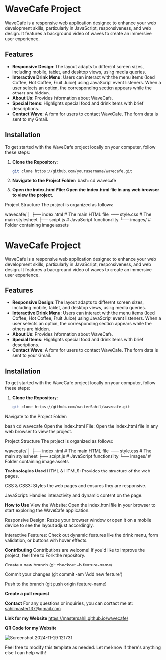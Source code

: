 # WaveCafe Project

WaveCafe is a responsive web application designed to enhance your web development skills, particularly in JavaScript, responsiveness, and web design. It features a background video of waves to create an immersive user experience.

## Features

- **Responsive Design**: The layout adapts to different screen sizes, including mobile, tablet, and desktop views, using media queries.
- **Interactive Drink Menu**: Users can interact with the menu items (Iced Coffee, Hot Coffee, Fruit Juice) using JavaScript event listeners. When a user selects an option, the corresponding section appears while the others are hidden.
- **About Us**: Provides information about WaveCafe.
- **Special Items**: Highlights special food and drink items with brief descriptions.
- **Contact Wave**: A form for users to contact WaveCafe. The form data is sent to my Gmail.

## Installation

To get started with the WaveCafe project locally on your computer, follow these steps:

1. **Clone the Repository**:
   ```bash
   git clone https://github.com/yourusername/wavecafe.git

2. **Navigate to the Project Folder:**
 bash: cd wavecafe

3. **Open the index.html File: Open the index.html file in any web browser to view the project.**

Project Structure
The project is organized as follows:

wavecafe/
│
├── index.html      # The main HTML file
├── style.css       # The main stylesheet
├── script.js       # JavaScript functionality
└── images/         # Folder containing image assets


# WaveCafe Project

WaveCafe is a responsive web application designed to enhance your web development skills, particularly in JavaScript, responsiveness, and web design. It features a background video of waves to create an immersive user experience.

## Features

- **Responsive Design**: The layout adapts to different screen sizes, including mobile, tablet, and desktop views, using media queries.
- **Interactive Drink Menu**: Users can interact with the menu items (Iced Coffee, Hot Coffee, Fruit Juice) using JavaScript event listeners. When a user selects an option, the corresponding section appears while the others are hidden.
- **About Us**: Provides information about WaveCafe.
- **Special Items**: Highlights special food and drink items with brief descriptions.
- **Contact Wave**: A form for users to contact WaveCafe. The form data is sent to your Gmail.

## Installation

To get started with the WaveCafe project locally on your computer, follow these steps:

1. **Clone the Repository**:
   ```bash
   git clone https://github.com/masterSahil/wavecafe.git
Navigate to the Project Folder:

bash
cd wavecafe
Open the index.html File: Open the index.html file in any web browser to view the project.

Project Structure
The project is organized as follows:

wavecafe/
│
├── index.html      # The main HTML file
├── style.css       # The main stylesheet
├── script.js       # JavaScript functionality
└── images/         # Folder containing image assets

**Technologies Used**
HTML & HTML5: Provides the structure of the web pages.

CSS & CSS3: Styles the web pages and ensures they are responsive.

JavaScript: Handles interactivity and dynamic content on the page.

**How to Use**
View the Website: Open the index.html file in your browser to start exploring the WaveCafe application.

Responsive Design: Resize your browser window or open it on a mobile device to see the layout adjust accordingly.

Interactive Features: Check out dynamic features like the drink menu, form validation, or buttons with hover effects.

**Contributing**
Contributions are welcome! If you'd like to improve the project, feel free to Fork the repository.

Create a new branch (git checkout -b feature-name)

Commit your changes (git commit -am 'Add new feature')

Push to the branch (git push origin feature-name)

**Create a pull request**

**Contact**
For any questions or inquiries, you can contact me at:
sahilmaster137@gmail.com

**Link for my Website**
https://mastersahil.github.io/wavecafe/

**QR Code for my Website**

![Screenshot 2024-11-29 121731](https://github.com/user-attachments/assets/3e1a3bca-38ea-4777-9cb0-73e2fbdbeee2)

Feel free to modify this template as needed. Let me know if there's anything else I can help with!
